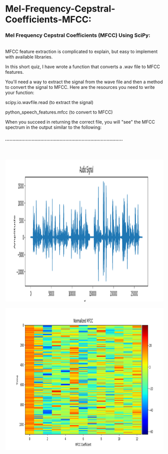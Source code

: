 # Mel-Frequency-Cepstral-Coefficients-MFCC:


### Mel Frequency Cepstral Coefficients (MFCC) Using SciPy:
<br/>
MFCC feature extraction is complicated to explain, but easy to implement with available libraries.

In this short quiz, I have wrote a function that converts a .wav file to MFCC features. 

You'll need a way to extract the signal from the wave file and then a method
to convert the signal to MFCC. Here are the resources you need to write your function:

scipy.io.wavfile.read (to extract the signal)


python_speech_features.mfcc (to convert to MFCC)


When you succeed in returning the correct file, you will "see" the MFCC spectrum in the output similar to the following:
##### ................................................................................


<br/><br/>
<img height=450 width=850 src="raw-audio.png">
<br/><br/>
<img height=450 width=850 src="normalized-mfcc.png">
